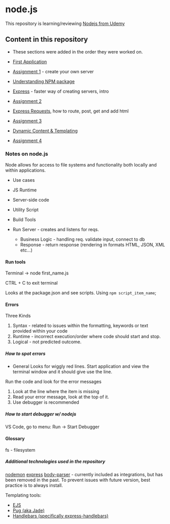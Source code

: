 # node.js

This repository is learning/reviewing [Nodejs from Udemy](https://www.udemy.com/course/nodejs-the-complete-guide/learn/lecture/11561820?start=60#overview)

## Content in this repository

* These sections were added in the order they were worked on.

* [First Application](./first_app)
* [Assignment 1](./assign1) - create your own server
* [Understanding NPM package](./understnading_npm)
* [Express](./express/) - faster way of creating servers, intro
* [Assignment 2](./assign2/)
* [Express Requests](./express-reqs/), how to route, post, get and add html
* [Assignment 3](./assign3/)
* [Dynamic Content & Templating](./express_dynamic/)
* [Assignment 4](./assign4/)

### Notes on node.js

Node allows for access to file systems and functionality both locally and within applications.

* Use cases

* JS Runtime
* Server-side code
* Utility Script
* Build Tools  
* Run Server - creates and listens for reqs.
  * Business Logic - handling req. validate input, connect to db
  * Response  - return response (rendering in formats HTML, JSON, XML etc...)

#### Run tools

Terminal -> node first_name.js

CTRL + C to exit terminal

Looks at the package.json and see scripts. Using `npm script_item_name`;

#### Errors

Three Kinds

1. Syntax - related to issues within the formatting, keywords or text provided within your code
2. Runtime - incorrect execution/order where code should start and stop.
3. Logical - not predicted outcome.

##### How to spot errors

* General
Looks for wiggly red lines.
Start application and view the terminal window and it should give use the line.

Run the code and look for the error messages

1. Look at the line where the item is missing
2. Read your error message, look at the top of it.
3. Use debugger is recommended

##### How to start debugger w/ nodejs

VS Code, go to menu: Run -> Start Debugger

#### Glossary

fs - filesystem

##### Additional technologies used in the repository

[nodemon](https://www.npmjs.com/package/nodemon)
[express](https://expressjs.com/)
[body-parser](https://www.npmjs.com/package/body-parser) - currently included as integrations, but has been removed in the past. To prevent issues with future version, best practice is to always install.

Templating tools:

* [EJS](https://ejs.co/)
* [Pug (aka Jade)](https://pugjs.org/api/getting-started.html)
* [Handlebars (specifically express-handlebars)](https://github.com/express-handlebars/express-handlebars)

